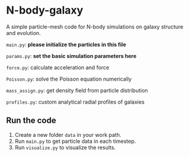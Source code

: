 # N-body-galaxy
A simple particle-mesh code for N-body simulations on galaxy structure and evolution.

```main.py```: **please initialize the particles in this file**

```params.py```: **set the basic simulation parameters here**

```force.py```: calculate acceleration and force

```Poisson.py```: solve the Poisson equation numerically

```mass_assign.py```: get density field from particle distribution

```profiles.py```: custom analytical radial profiles of galaxies

## Run the code

1. Create a new folder ```data``` in your work path.
2. Run ```main.py``` to get particle data in each timestep.
3. Run ```visualize.py``` to visualize the results.

